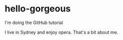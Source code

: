 # hello-gorgeous
I'm doing the GitHub tutorial

I live in Sydney and enjoy opera. That's a bit about me.

